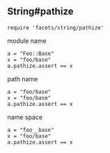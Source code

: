 ## String#pathize

    require 'facets/string/pathize'

module name

    a = "Foo::Base"
    x = "foo/base"
    a.pathize.assert == x

path name

    a = "foo/base"
    x = "foo/base"
    a.pathize.assert == x

name space

    a = "foo__base"
    x = "foo/base"
    a.pathize.assert == x

